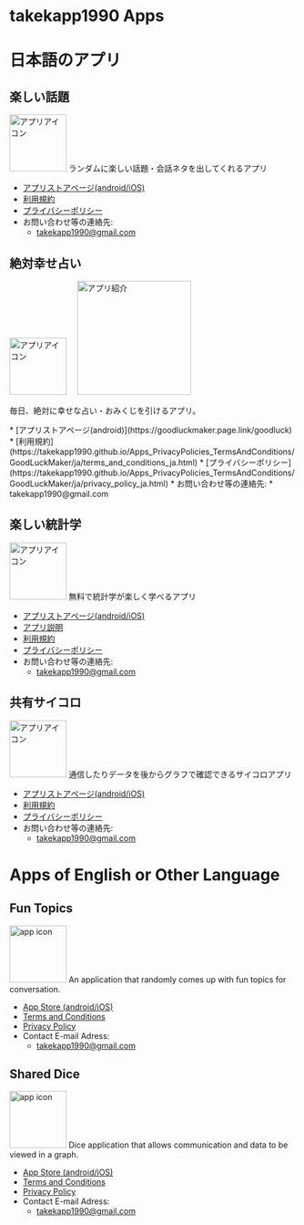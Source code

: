 # takekapp1990 Apps

# 日本語のアプリ

## 楽しい話題
<img src="https://takekapp1990.github.io/Apps_PrivacyPolicies_TermsAndConditions/FunTopics/images/512.png" width="100" alt="アプリアイコン">
ランダムに楽しい話題・会話ネタを出してくれるアプリ

* [アプリストアページ(android/iOS)](https://funtopics.page.link/funtopics)
* [利用規約](https://takekapp1990.github.io/Apps_PrivacyPolicies_TermsAndConditions/FunTopics/ja/terms_and_conditions_ja.html)
* [プライバシーポリシー](https://takekapp1990.github.io/Apps_PrivacyPolicies_TermsAndConditions/FunTopics/ja/privacy_policy_ja.html)
* お問い合わせ等の連絡先: 
  * takekapp1990@gmail.com

## 絶対幸せ占い
<img src="https://takekapp1990.github.io/Apps_PrivacyPolicies_TermsAndConditions/GoodLuckMaker/images/app_icon_adaptive_1024_1024_v0.5.png" width="100" alt="アプリアイコン">
<img src="https://takekapp1990.github.io/Apps_PrivacyPolicies_TermsAndConditions/GoodLuckMaker/images/GoodLuckMaker.png" width="200" style="margin-left: 15px;" alt="アプリ紹介"><br>
<p>毎日、絶対に幸せな占い・おみくじを引けるアプリ。</p>
* [アプリストアページ(android)](https://goodluckmaker.page.link/goodluck)
* [利用規約](https://takekapp1990.github.io/Apps_PrivacyPolicies_TermsAndConditions/GoodLuckMaker/ja/terms_and_conditions_ja.html)
* [プライバシーポリシー](https://takekapp1990.github.io/Apps_PrivacyPolicies_TermsAndConditions/GoodLuckMaker/ja/privacy_policy_ja.html)
* お問い合わせ等の連絡先: 
  * takekapp1990@gmail.com

## 楽しい統計学
<img src="https://takekapp1990.github.io/Apps_PrivacyPolicies_TermsAndConditions/LearningStatistics/images/512.png" width="100" alt="アプリアイコン">
無料で統計学が楽しく学べるアプリ

* [アプリストアページ(android/iOS)](https://funlearningstatistics.page.link/85Up)
* [アプリ説明](https://takekapp1990.github.io/Apps_PrivacyPolicies_TermsAndConditions/LearningStatistics/ja/app_introduction.html)
* [利用規約](https://takekapp1990.github.io/Apps_PrivacyPolicies_TermsAndConditions/LearningStatistics/ja/terms_and_conditions_ja.html)
* [プライバシーポリシー](https://takekapp1990.github.io/Apps_PrivacyPolicies_TermsAndConditions/LearningStatistics/ja/privacy_policy_ja.html)
* お問い合わせ等の連絡先: 
  * takekapp1990@gmail.com

## 共有サイコロ
<img src="https://takekapp1990.github.io/Apps_PrivacyPolicies_TermsAndConditions/SharedDice/images/icon_512512_app_store.png" width="100" alt="アプリアイコン">
通信したりデータを後からグラフで確認できるサイコロアプリ

* [アプリストアページ(android/iOS)](https://takekapp1990.page.link/SharedDice)
* [利用規約](https://takekapp1990.github.io/Apps_PrivacyPolicies_TermsAndConditions/SharedDice/ja/terms_and_conditions_ja.html)
* [プライバシーポリシー](https://takekapp1990.github.io/Apps_PrivacyPolicies_TermsAndConditions/SharedDice/ja/privacy_policy_ja.html)
* お問い合わせ等の連絡先: 
  * takekapp1990@gmail.com


# Apps of English or Other Language

## Fun Topics
<img src="https://takekapp1990.github.io/Apps_PrivacyPolicies_TermsAndConditions/FunTopics/images/512.png" width="100" alt="app icon">
An application that randomly comes up with fun topics for conversation.

* [App Store (android/iOS)](https://funtopics.page.link/funtopics)
* [Terms and Conditions](https://takekapp1990.github.io/Apps_PrivacyPolicies_TermsAndConditions/FunTopics/en/terms_and_conditions_en.html)
* [Privacy Policy](https://takekapp1990.github.io/Apps_PrivacyPolicies_TermsAndConditions/FunTopics/en/privacy_policy_en.html)
* Contact E-mail Adress: 
  * takekapp1990@gmail.com

## Shared Dice
<img src="https://takekapp1990.github.io/Apps_PrivacyPolicies_TermsAndConditions/SharedDice/images/icon_512512_app_store.png" width="100" alt="app icon">
Dice application that allows communication and data to be viewed in a graph.

* [App Store (android/iOS)](https://takekapp1990.page.link/SharedDice)
* [Terms and Conditions](https://takekapp1990.github.io/Apps_PrivacyPolicies_TermsAndConditions/SharedDice/en/terms_and_conditions_en.html)
* [Privacy Policy](https://takekapp1990.github.io/Apps_PrivacyPolicies_TermsAndConditions/SharedDice/en/privacy_policy_en.html)
* Contact E-mail Adress: 
  * takekapp1990@gmail.com
